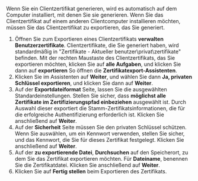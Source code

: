 Wenn Sie ein Clientzertifikat generieren, wird es automatisch auf dem Computer installiert, mit denen Sie sie generieren. Wenn Sie das Clientzertifikat auf einem anderen Clientcomputer installieren möchten, müssen Sie das Clientzertifikat zu exportieren, das Sie generiert.                              

1. Öffnen Sie zum Exportieren eines Clientzertifikats **verwalten Benutzerzertifikate**. Clientzertifikate, die Sie generiert haben, wird standardmäßig in "Zertifikate - Aktueller benutzer\privat\zertifikate" befinden. Mit der rechten Maustaste des Clientzertifikats, das Sie exportieren möchten, klicken Sie auf **alle Aufgaben**, und klicken Sie dann auf **exportieren** So öffnen die **Zertifikatexport-Assistenten**.
2. Klicken Sie im Assistenten auf **Weiter**, und wählen Sie dann **Ja, privaten Schlüssel exportieren**, und klicken Sie dann auf **Weiter**.
3. Auf der **Exportdateiformat** Seite, lassen Sie die ausgewählten Standardeinstellungen. Stellen Sie sicher, dass **möglichst alle Zertifikate im Zertifizierungspfad einbeziehen** ausgewählt ist. Durch Auswahl dieser exportiert die Stamm-Zertifikatsinformationen, die für die erfolgreiche Authentifizierung erforderlich ist. Klicken Sie anschließend auf **Weiter**.
4. Auf der **Sicherheit** Seite müssen Sie den privaten Schlüssel schützen. Wenn Sie auswählen, um ein Kennwort verwenden, stellen Sie sicher, und das Kennwort, die Sie für dieses Zertifikat festgelegt. Klicken Sie anschließend auf **Weiter**.
5. Auf der **zu exportierende Datei**, **Durchsuchen** auf den Speicherort, zu dem Sie das Zertifikat exportieren möchten. Für **Dateiname**, benennen Sie die Zertifikatdatei. Klicken Sie anschließend auf **Weiter**.
6. Klicken Sie auf **Fertig stellen** beim Exportieren des Zertifikats.